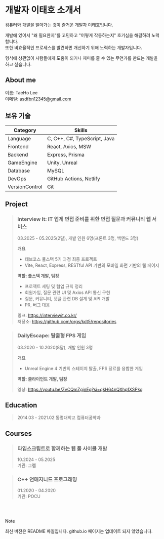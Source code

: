 # 개발자 이태호 소개서

컴퓨터와 개발을 알아가는 것이 즐거운 개발자 이태호입니다.

개발에 있어서 "왜 필요한지"를 고민하고 "어떻게 작동하는지" 호기심을 해결하려 노력합니다.<br/>
또한 비효율적인 프로세스를 발견하면 개선하기 위해 노력하는 개발자입니다.

형식에 상관없이 사람들에게 도움이 되거나 재미를 줄 수 있는 무언가를 만드는 개발을 하고 싶습니다.

## About me

이름: TaeHo Lee<br/>
이메일: asdfbn12345@gmail.com

## 보유 기술

| Category | Skills |
| --- | --- |
| Language | C, C++, C#, TypeScript, Java |
| Frontend | React, Axios, MSW |
| Backend | Express, Prisma |
| GameEngine | Unity, Unreal |
| Database | MySQL |
| DevOps | GitHub Actions, Netlify |
| VersionControl | Git |

## Project

> ### Interview It: IT 업게 면접 준비를 위한 면접 질문과 커뮤니티 웹 서비스
> 
> 03.2025 - 05.2025(2달), 개발 인원 6명(프론트 3명, 백엔드 3명)
> 
> **개요**
> - 데브코스 풀스택 5기 과정 최종 프로젝트
> - Vite, React, Express, RESTful API 기반의 모바일 화면 기반의 웹 페이지
> 
> **역할: 풀스택 개발, 팀장**
> - 프로젝트 세팅 및 협업 규칙 정리
> - 회원가입, 질문 관련 UI 및 Axios API 통신 구현
> - 질문, 커뮤니티, 댓글 관련 DB 설계 및 API 개발
> - PR, 버그 대응
> 
> 링크: https://interviewit.co.kr/<br/>
> 저장소: https://github.com/orgs/kdt5/repositories<br/>

> ### DailyEscape: 탈출형 FPS 게임
> 
> 03.2020 - 10.2020(8달), 개발 인원 3명
> 
> **개요**
> - Unreal Engine 4 기반의 스테이지 탈출, FPS 장르를 융합한 게임
> 
> **역할: 클라이언트 개발, 팀장**
> 
> 영상: https://youtu.be/ZvCQmZgjnEg?si=qkH64nQXhp1XSPkg

## Education
> 2014.03 - 2021.02 동명대학교 컴퓨터공학과

## Courses

> ### 타입스크립트로 함께하는 웹 풀 사이클 개발
> 10.2024 - 05.2025<br/>
> 기관: 그렙

> ### C++ 언매지니드 프로그래밍
> 01.2020 - 04.2020<br/>
> 기관: POCU

<br/>
<br/>

> [!NOTE]
> 최신 버전은 README 파일입니다. github.io 페이지는 업데이트 되지 않았습니다.
